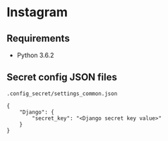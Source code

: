 # Instagram

## Requirements
* Python 3.6.2

## Secret config JSON files
`.config_secret/settings_common.json`

```
{
    "Django": {
        "secret_key": "<Django secret key value>"
    }
}
```